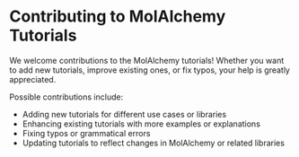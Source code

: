 # Contributing to MolAlchemy Tutorials

We welcome contributions to the MolAlchemy tutorials! Whether you want to add new tutorials, improve existing ones, or fix typos, your help is greatly appreciated.

Possible contributions include:

- Adding new tutorials for different use cases or libraries
- Enhancing existing tutorials with more examples or explanations
- Fixing typos or grammatical errors
- Updating tutorials to reflect changes in MolAlchemy or related libraries